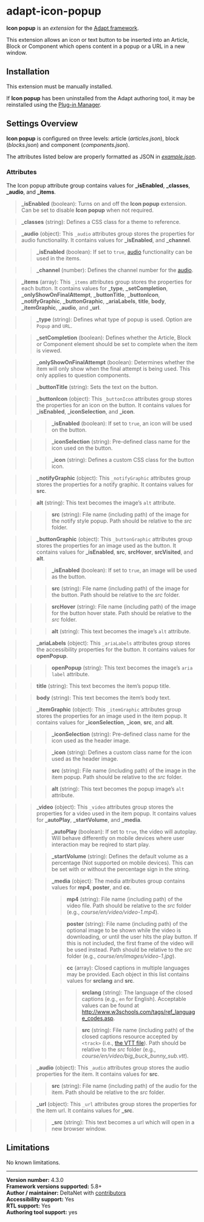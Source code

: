# adapt-icon-popup

**Icon popup** is an *extension* for the [Adapt framework](https://github.com/adaptlearning/adapt_framework).   

This extension allows an icon or text button to be inserted into an Article, Block or Component which opens content in a popup or a URL in a new window.

## Installation

This extension must be manually installed.

If **Icon popup** has been uninstalled from the Adapt authoring tool, it may be reinstalled using the [Plug-in Manager](https://github.com/adaptlearning/adapt_authoring/wiki/Plugin-Manager).

## Settings Overview

**Icon popup** is configured on three levels: article (*articles.json*), block (*blocks.json*) and component (*components.json*).

The attributes listed below are properly formatted as JSON in [*example.json*](https://github.com/deltanet/adapt-icon-popup/blob/master/example.json).  

### Attributes

The Icon popup attribute group contains values for **_isEnabled**, **_classes**, **_audio**, and **_items**.

>**_isEnabled** (boolean):  Turns on and off the **Icon popup** extension. Can be set to disable **Icon popup** when not required.  

>**_classes** (string):  Defines a CSS class for a theme to reference.

>**_audio** (object):  This `_audio` attributes group stores the properties for audio functionality. It contains values for **_isEnabled**, and **_channel**.  

>>**_isEnabled** (boolean): If set to `true`, [audio](https://github.com/deltanet/adapt-audio) functionality can be used in the items.

>>**_channel** (number):  Defines the channel number for the [audio](https://github.com/deltanet/adapt-audio).

>**_items** (array):  This `_items` attributes group stores the properties for each button. It contains values for **_type**, **_setCompletion**, **_onlyShowOnFinalAttempt**, **_buttonTitle**, **_buttonIcon**, **_notifyGraphic**, **_buttonGraphic**, **_ariaLabels**,  **title**, **body**, **_itemGraphic**, **_audio**, and **_url**.  

>>**_type** (string): Defines what type of popup is used. Option are `Popup` and `URL`.

>>**_setCompletion** (boolean):  Defines whether the Article, Block or Component element should be set to complete when the item is viewed.

>>**_onlyShowOnFinalAttempt** (boolean):  Determines whether the item will only show when the final attempt is being used. This only applies to question components.

>>**_buttonTitle** (string): Sets the text on the button.

>>**_buttonIcon** (object):  This `_buttonIcon` attributes group stores the properties for an icon on the button. It contains values for **_isEnabled**, **_iconSelection**, and **_icon**.  

>>>**_isEnabled** (boolean): If set to `true`, an icon will be used on the button.  

>>>**_iconSelection** (string):  Pre-defined class name for the icon used on the button.  

>>>**_icon** (string): Defines a custom CSS class for the button icon.  

>>**_notifyGraphic** (object):  This `_notifyGraphic` attributes group stores the properties for a notify graphic. It contains values for **src**.  

>>**alt** (string): This text becomes the image’s `alt` attribute.  

>>>**src** (string): File name (including path) of the image for the notify style popup. Path should be relative to the *src* folder.  

>>**_buttonGraphic** (object):  This `_buttonGraphic` attributes group stores the properties for an image used as the button. It contains values for **_isEnabled**, **src**, **srcHover**, **srcVisited**, and **alt**.  

>>>**_isEnabled** (boolean): If set to `true`, an image will be used as the button.  

>>>**src** (string): File name (including path) of the image for the button. Path should be relative to the *src* folder.

>>>**srcHover** (string): File name (including path) of the image for the button hover state. Path should be relative to the *src* folder.

>>>**alt** (string): This text becomes the image’s `alt` attribute.  

>>**_ariaLabels** (object): This `_ariaLabels` attributes group stores the accessibility properties for the button. It contains values for **openPopup**.  

>>>**openPopup** (string): This text becomes the image’s `aria label` attribute.  

>>**title** (string): This text becomes the item’s popup title.  

>>**body** (string): This text becomes the item’s body text.  

>>**_itemGraphic** (object):  This `_itemGraphic` attributes group stores the properties for an image used in the item popup. It contains values for **_iconSelection**, **_icon**, **src**, and **alt**.  

>>>**_iconSelection** (string):  Pre-defined class name for the icon used as the header image.  

>>>**_icon** (string):  Defines a custom class name for the icon used as the header image.  

>>>**src** (string): File name (including path) of the image in the item popup. Path should be relative to the *src* folder.

>>>**alt** (string): This text becomes the popup image’s `alt` attribute.

>>**_video** (object):  This `_video` attributes group stores the properties for a video used in the item popup. It contains values for **_autoPlay**, **_startVolume**, and **_media**.  

>>>**_autoPlay** (boolean): If set to `true`, the video will autoplay. Will behave differently on mobile devices where user interaction may be reqired to start play.

>>>**_startVolume** (string): Defines the default volume as a percentage (Not supported on mobile devices).  This can be set with or without the percentage sign in the string.  

>>>**_media** (object): The media attributes group contains values for **mp4**, **poster**, and **cc**. 

>>>>**mp4** (string): File name (including path) of the video file. Path should be relative to the *src* folder (e.g., *course/en/video/video-1.mp4*).

>>>>**poster** (string): File name (including path) of the optional image to be shown while the video is downloading, or until the user hits the play button. If this is not included, the first frame of the video will be used instead. Path should be relative to the *src* folder (e.g., *course/en/images/video-1.jpg*).

>>>>**cc** (array):  Closed captions in multiple languages may be provided. Each object in this list contains values for **srclang** and **src**.

>>>>>**srclang** (string): The language of the closed captions (e.g., `en` for English). Acceptable values can be found at http://www.w3schools.com/tags/ref_language_codes.asp.

>>>>>**src** (string): File name (including path) of the closed captions resource accepted by `<track>` (i.e., [the VTT file](https://developer.mozilla.org/en-US/docs/Web/API/Web_Video_Text_Tracks_Format)). Path should be relative to the *src* folder (e.g., *course/en/video/big_buck_bunny_sub.vtt*).

>>**_audio** (object): This `_audio` attributes group stores the audio properties for the item. It contains values for **src**.  

>>>**src** (string): File name (including path) of the audio for the item. Path should be relative to the *src* folder.  

>>**_url** (object): This `_url` attributes group stores the properties for the item url. It contains values for **_src**.  

>>>**_src** (string): This text becomes a url which will open in a new browser window.

## Limitations

No known limitations.

----------------------------
**Version number:**  4.3.0     
**Framework versions supported:**  5.8+    
**Author / maintainer:** DeltaNet with [contributors](https://github.com/deltanet/adapt-icon-popup/graphs/contributors)     
**Accessibility support:** Yes  
**RTL support:** Yes  
**Authoring tool support:** yes
